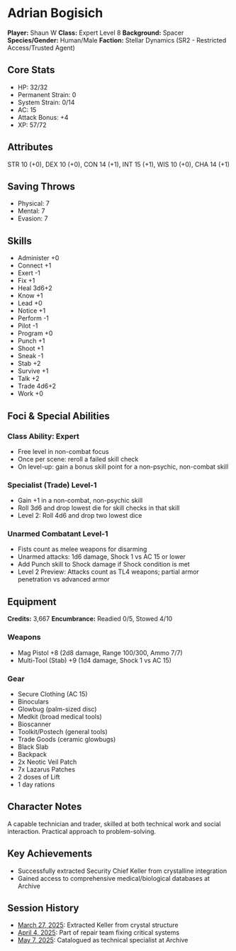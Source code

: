 # Adrian Bogisich
**Player:** Shaun W
**Class:** Expert Level 8
**Background:** Spacer
**Species/Gender:** Human/Male
**Faction:** Stellar Dynamics (SR2 - Restricted Access/Trusted Agent)

## Core Stats
- HP: 32/32
- Permanent Strain: 0
- System Strain: 0/14
- AC: 15
- Attack Bonus: +4
- XP: 57/72

## Attributes
STR 10 (+0), DEX 10 (+0), CON 14 (+1), INT 15 (+1), WIS 10 (+0), CHA 14 (+1)

## Saving Throws
- Physical: 7
- Mental: 7
- Evasion: 7

## Skills
- Administer +0
- Connect +1
- Exert -1
- Fix +1
- Heal 3d6+2
- Know +1
- Lead +0
- Notice +1
- Perform -1
- Pilot -1
- Program +0
- Punch +1
- Shoot +1
- Sneak -1
- Stab +2
- Survive +1
- Talk +2
- Trade 4d6+2
- Work +0

## Foci & Special Abilities
### Class Ability: Expert
- Free level in non-combat focus
- Once per scene: reroll a failed skill check
- On level-up: gain a bonus skill point for a non-psychic, non-combat skill

### Specialist (Trade) Level-1
- Gain +1 in a non-combat, non-psychic skill
- Roll 3d6 and drop lowest die for skill checks in that skill
- Level 2: Roll 4d6 and drop two lowest dice

### Unarmed Combatant Level-1
- Fists count as melee weapons for disarming
- Unarmed attacks: 1d6 damage, Shock 1 vs AC 15 or lower
- Add Punch skill to Shock damage if Shock condition is met
- Level 2 Preview: Attacks count as TL4 weapons; partial armor penetration vs advanced armor

## Equipment
**Credits:** 3,667
**Encumbrance:** Readied 0/5, Stowed 4/10

### Weapons
- Mag Pistol +8 (2d8 damage, Range 100/300, Ammo 7/7)
- Multi-Tool (Stab) +9 (1d4 damage, Shock 1 vs AC 15)

### Gear
- Secure Clothing (AC 15)
- Binoculars
- Glowbug (palm-sized disc)
- Medkit (broad medical tools)
- Bioscanner
- Toolkit/Postech (general tools)
- Trade Goods (ceramic glowbugs)
- Black Slab
- Backpack
- 2x Neotic Veil Patch
- 7x Lazarus Patches
- 2 doses of Lift
- 1 day rations

## Character Notes
A capable technician and trader, skilled at both technical work and social interaction. Practical approach to problem-solving.

## Key Achievements
- Successfully extracted Security Chief Keller from crystalline integration
- Gained access to comprehensive medical/biological databases at Archive

## Session History
- [March 27, 2025](../sessions/2025-03-27-orinda-mine-rescue.md): Extracted Keller from crystal structure
- [April 4, 2025](../sessions/2025-04-04-penticton-9.md): Part of repair team fixing critical systems
- [May 7, 2025](../sessions/2025-05-07-archive-experience.md): Catalogued as technical specialist at Archive
